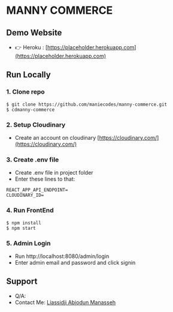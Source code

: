# MANNY COMMERCE

## Demo Website

- 👉 Heroku : [https://placeholder.herokuapp.com](https://placeholder.herokuapp.com)

## Run Locally

### 1. Clone repo

```
$ git clone https://github.com/maniecodes/manny-commerce.git
$ cdmanny-commerce
```

### 2. Setup Cloudinary 
 - Create an account on cloudinary  [https://cloudinary.com/](https://cloudinary.com/)

### 3. Create .env file
- Create .env file in project folder
- Enter these lines to that:

```
REACT_APP_API_ENDPOINT=
CLOUDINARY_ID=
```

### 4. Run FrontEnd

```
$ npm install
$ npm start
```

### 5. Admin Login

- Run http://localhost:8080/admin/login
- Enter admin email and password and click signin

## Support

- Q/A: 
- Contact Me: [Liassidji Abiodun Manasseh](mailto:manassehl9@gmail.com)

